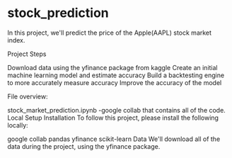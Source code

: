 # stock_prediction

In this project, we'll predict the price of the Apple(AAPL) stock market index.

Project Steps

Download data using the yfinance package from kaggle
Create an initial machine learning model and estimate accuracy
Build a backtesting engine to more accurately measure accuracy
Improve the accuracy of the model

File overview:

stock_market_prediction.ipynb -google collab that contains all of the code.
Local Setup
Installation
To follow this project, please install the following locally:

google collab
pandas
yfinance
scikit-learn
Data
We'll download all of the data during the project, using the yfinance package.
